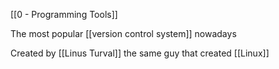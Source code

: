 [[0 - Programming Tools]]

The most popular [[version control system]] nowadays

Created by [[Linus Turval]] the same guy that created [[Linux]]